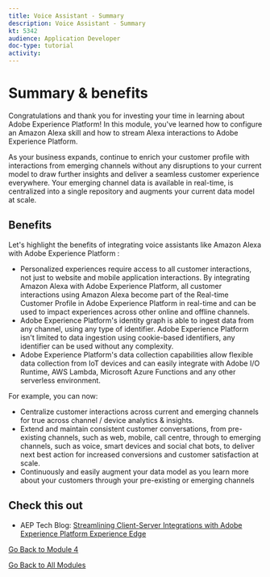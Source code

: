 ```yaml
---
title: Voice Assistant - Summary
description: Voice Assistant - Summary
kt: 5342
audience: Application Developer
doc-type: tutorial
activity: 
---
```


# Summary & benefits

Congratulations and thank you for investing your time in learning about Adobe Experience Platform! 
In this module, you've learned how to configure an Amazon Alexa skill and how to stream Alexa interactions to Adobe Experience Platform. 

As your business expands, continue to enrich your customer profile with interactions from emerging channels without any disruptions to your current model to draw further insights and deliver a seamless customer experience everywhere. 
Your emerging channel data is available in real-time, is centralized into a single repository and augments your current data model at scale.

## Benefits

Let's highlight the benefits of integrating voice assistants like Amazon Alexa with Adobe Experience Platform :

- Personalized experiences require access to all customer interactions, not just to website and mobile application interactions. By integrating Amazon Alexa with Adobe Experience Platform, all customer interactions using Amazon Alexa become part of the Real-time Customer Profile in Adobe Experience Platform in real-time and can be used to impact experiences across other online and offline channels.
- Adobe Experience Platform's identity graph is able to ingest data from any channel, using any type of identifier. Adobe Experience Platform isn't limited to data ingestion using cookie-based identifiers, any identifier can be used without any complexity.
- Adobe Experience Platform's data collection capabilities allow flexible data collection from IoT devices and can easily integrate with Adobe I/O Runtime, AWS Lambda, Microsoft Azure Functions and any other serverless environment.

For example, you can now:

- Centralize customer interactions across current and emerging channels for true across channel / device analytics & insights.
- Extend and maintain consistent customer conversations, from pre-existing channels, such as web, mobile, call centre, through to emerging channels, such as voice, smart devices and social chat bots, to deliver next best action for increased conversions and customer satisfaction at scale.
- Continuously and easily augment your data model as you learn more about your customers through your pre-existing or emerging channels

## Check this out

- AEP Tech Blog: [Streamlining Client-Server Integrations with Adobe Experience Platform Experience Edge](https://medium.com/adobetech/streamlining-client-server-integrations-with-adobe-experience-platform-experience-edge-1caaef887172)

[Go Back to Module 4](./data-ingestion-amazon-alexa.md)

[Go Back to All Modules](./../../overview.md)
